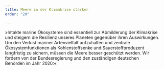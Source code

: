 ```yaml
---
title: Meere in der Klimakrise stärken
order: "20"

---
```

»Intakte marine Ökosysteme sind essentiell zur Abmilderung der Klimakrise und steigern die Resilienz unseres Planeten gegenüber ihren Auswirkungen. Um den Verlust mariner Artenvielfalt aufzuhalten und zentrale Ökosystemfunktionen als Kohlenstoff­senke und Sauerstoffproduzent langfristig zu sichern, müssen die Meere besser geschützt werden. Wir fordern von der Bundes­regierung und den zuständigen deutschen Behörden im Jahr 2020:«